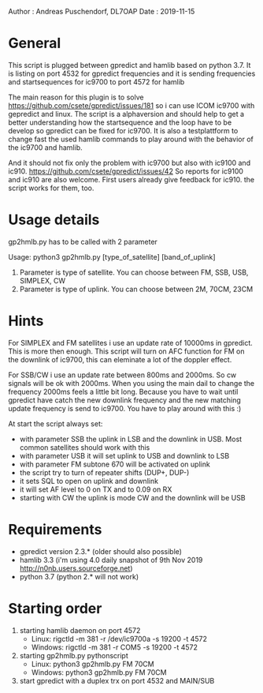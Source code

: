 Author  : Andreas Puschendorf, DL7OAP
Date    : 2019-11-15


# General

This script is plugged between gpredict and hamlib based on python 3.7.
It is listing on port 4532 for gpredict frequencies
and it is sending frequencies and startsequences for ic9700 to port 4572 for hamlib

The main reason for this plugin is to solve https://github.com/csete/gpredict/issues/181
so i can use ICOM ic9700 with gepredict and linux. The script is a alphaversion and should
help to get a better understanding how the startsequence and the loop have to be develop
so gpredict can be fixed for ic9700. It is also a testplattform to change fast the
used hamlib commands to play around with the behavior of the ic9700 and hamlib.

And it should not fix only the problem with ic9700 but also with ic9100 and ic910.
https://github.com/csete/gpredict/issues/42
So reports for ic9100 and ic910 are also welcome.
First users already give feedback for ic910. the script works for them, too.


# Usage details

gp2hmlb.py has to be called with 2 parameter

Usage: python3 gp2hmlb.py [type_of_satellite] [band_of_uplink]

1. Parameter is type of satellite. You can choose between FM, SSB, USB, SIMPLEX, CW
2. Parameter is type of uplink. You can choose between 2M, 70CM, 23CM


# Hints

For SIMPLEX and FM satellites i use an update rate of 10000ms in gpredict. This is more then enough.
This script will turn on AFC function for FM  on the downlink of ic9700, this can eleminate a lot of the doppler effect.

For SSB/CW i use an update rate between 800ms and 2000ms. So cw signals will be ok with 2000ms.
When you using the main dail to change the frequency 2000ms feels a little bit long. Because you have
to wait until gpredict have catch the new downlink frequency and the new matching update frequency is
send to ic9700. You have to play around with this :)

At start the script always set:
* with parameter SSB the uplink in LSB and the downlink in USB. Most common satellites should work with this
* with parameter USB it will set uplink to USB and downlink to LSB
* with parameter FM subtone 670 will be activated on uplink
* the script try to turn of repeater shifts (DUP+, DUP-)
* it sets SQL to open on uplink and downlink
* it will set AF level to 0 on TX and to 0.09 on RX
* starting with CW the uplink is mode CW and the downlink will be USB


# Requirements

* gpredict version 2.3.* (older should also possible)
* hamlib 3.3 (i'm using 4.0 daily snapshot of 9th Nov 2019 http://n0nb.users.sourceforge.net)
* python 3.7 (python 2.* will not work)


# Starting order

1. starting hamlib daemon on port 4572
    * Linux:      rigctld -m 381 -r /dev/ic9700a -s 19200 -t 4572
    * Windows:    rigctld -m 381 -r COM5 -s 19200 -t 4572
2. starting gp2hmlb.py pythonscript
    * Linux:      python3 gp2hmlb.py FM 70CM
    * Windows:    python3 gp2hmlb.py FM 70CM
3. start gpredict with a duplex trx on port 4532 and MAIN/SUB





